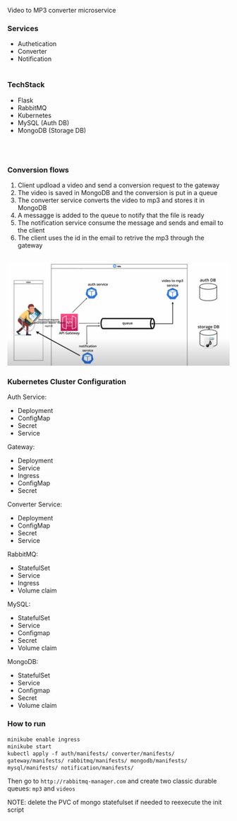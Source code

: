 Video to MP3 converter microservice

### Services 
- Authetication 
- Converter
- Notification
<br/><br/>

### TechStack
- Flask
- RabbitMQ
- Kubernetes
- MySQL (Auth DB)
- MongoDB (Storage DB)
<br/>
<br/>

### Conversion flows 
1. Client updload a video and send a conversion request to the gateway
2. The video is saved in MongoDB and the conversion is put in a queue
3. The converter service converts the video to mp3 and stores it in MongoDB
4. A messagge is added to the queue to notify that the file is ready
5. The notification service consume the message and sends and email to the client
6. The client uses the id in the email to retrive the mp3 through the gateway

<br/>
<div align="center">
  <img src="./architetcture.png" alt="Architecture" width="600"/>
</div>

### Kubernetes Cluster Configuration
Auth Service: 
- Deployment
- ConfigMap
- Secret
- Service

Gateway: 
- Deployment
- Service
- Ingress
- ConfigMap
- Secret

Converter Service:
- Deployment
- ConfigMap
- Secret
- Service

RabbitMQ:
- StatefulSet
- Service
- Ingress
- Volume claim

MySQL:
- StatefulSet
- Service
- Configmap
- Secret 
- Volume claim

MongoDB: 
- StatefulSet
- Service
- Configmap
- Secret 
- Volume claim

### How to run 
```
minikube enable ingress
minikube start
kubectl apply -f auth/manifests/ converter/manifests/ gateway/manifests/ rabbitmq/manifests/ mongodb/manifests/ mysql/manifests/ notification/manifests/
```
Then go to `http://rabbitmq-manager.com` and create two classic durable queues: `mp3` and `videos`

NOTE: delete the PVC of mongo statefulset if needed to reexecute the init script
